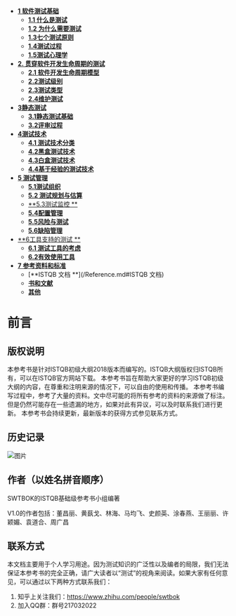 - [**1 软件测试基础**](./Chapter1.md#1-软件测试基础)
  * [**1.1 什么是测试**](./Chapter1.md#11-什么是测试)
  * [**1.2 为什么需要测试**](./Chapter1.md#12-为什么需要测试)
  * [**1.3七个测试原则**](./Chapter1.md#13-七个测试原则)
  * [**1.4测试过程**](./Chapter1.md#14-测试过程)
  * [**1.5测试心理学**](./Chapter1.md#15-测试心理学)
- [**2. 贯穿软件开发生命周期的测试**](./Chapter2.md#2-贯穿软件开发生命周期的测试)
  * [**2.1 软件开发生命周期模型**](./Chapter2.md#21-贯穿软件开发生命周期的测试)
  * [**2.2测试级别**](./Chapter2.md#22-测试级别)
  * [**2.3测试类型**](./Chapter2.md#23-测试类型)
  * [**2.4维护测试**](./Chapter2.md#24-维护测试)
- [**3静态测试**](./Chapter3.md#3-静态测试)
  * [**3.1静态测试基础**](./Chapter3.md#31-静态测试基础)
  * [**3.2评审过程**](./Chapter3.md#32-评审过程)
- [**4测试技术**](./Chapter4.md#--4------)
  * [**4.1 测试技术分类**](./Chapter4.md#41-测试技术分类)
  * [**4.2黑盒测试技术**](./Chapter4.md#42-黑盒测试技术)
  * [**4.3白盒测试技术**](./Chapter4.md#43-白盒测试技术)
  * [**4.4基于经验的测试技术**](./Chapter4.md#44-基于经验的测试技术)
- [**5 测试管理**](./Chapter5.md#5-测试管理)
  * [**5.1测试组织**](./Chapter5.md#51-测试组织)
  * [**5.2 测试规划与估算**](./Chapter5.md#52-测试规划与估算)
  * [**5.3测试监控 **](./Chapter5.md#53-测试监控)
  * [**5.4配置管理**](./Chapter5.md#54-配置管理)
  * [**5.5风险与测试**](./Chapter5.md#55-风险与测试)
  * [**5.6缺陷管理**](./Chapter5.md#56-缺陷管理)
- [**6工具支持的测试 **](./Chapter6.md#6-工具支持的测试)
  * [**6.1 测试工具的考虑**](./Chapter6.md#61-工具支持的测试)
  * [**6.2有效使用工具**](./Chapter6.md#62-有效使用工具)
- [**7 参考资料和标准**](/Reference.md#7-参考资料和标准)
  * [**ISTQB 文档 **](/Reference.md#ISTQB 文档)
  * [**书和文献**](/Reference.md#书和文献)
  * [**其他**](/Reference.md#其他)



# **前言**
## **版权说明**
本参考书是针对ISTQB初级大纲2018版本而编写的。ISTQB大纲版权归ISTQB所有，可以在ISTQB官方网站下载。
本参考书旨在帮助大家更好的学习ISTQB初级大纲的内容，在尊重和注明来源的情况下，可以自由的使用和传播。
本参考书编写过程中，参考了大量的资料。文中尽可能的将所有参考的资料的来源做了标注。但是仍然可能存在一些遗漏的地方，如果对此有异议，可以及时联系我们进行更新。
本参考书会持续更新，最新版本的获得方式参见联系方式。

## **历史记录**
![图片](https://uploader.shimo.im/f/ZQBvcDC1NSIoLk37.png!thumbnail)

## **作者（以姓名拼音顺序）**
SWTBOK的ISTQB基础级参考书小组编著

V1.0的作者包括：董昌丽、黄蓺戈、林海、马均飞、史颜英、涂春燕、王丽丽、许颖媚、袁道合、周广昌

## **联系方式**
本文档主要用于个人学习用途。因为测试知识的广泛性以及编者的局限，我们无法保证本参考书的完全正确，请广大读者以“测试”的视角来阅读。如果大家有任何意见，可以通过以下两种方式联系我们：
  1. 知乎上关注我们：https://www.zhihu.com/people/swtbok
  2. 加入QQ群：群号217032022


